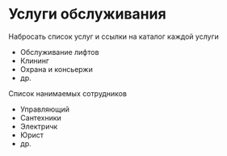 # Услуги обслуживания

Набросать список услуг и ссылки на каталог каждой услуги

- Обслуживание лифтов
- Клининг
- Охрана и консьержи
- др.

Список нанимаемых сотрудников

- Управляющий
- Сантехники
- Электричк
- Юрист
- др.
